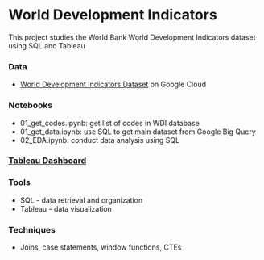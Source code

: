 # World Development Indicators
This project studies the World Bank World Development Indicators dataset using SQL and Tableau

### Data
- [World Development Indicators Dataset](https://console.cloud.google.com/marketplace/product/the-world-bank/wdi) on Google Cloud

### Notebooks
- 01_get_codes.ipynb: get list of codes in WDI database
- 01_get_data.ipynb: use SQL to get main dataset from Google Big Query
- 02_EDA.ipynb: conduct data analysis using SQL

### [Tableau Dashboard](https://public.tableau.com/app/profile/mitchell.vaughn4481/viz/world-development-indicators/Story1?publish=yes)

### Tools
- SQL - data retrieval and organization
- Tableau - data visualization

### Techniques
- Joins, case statements, window functions, CTEs